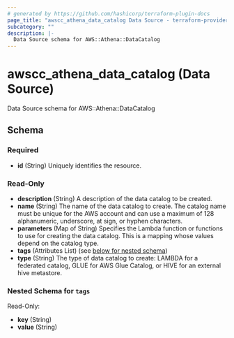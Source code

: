 ```yaml
---
# generated by https://github.com/hashicorp/terraform-plugin-docs
page_title: "awscc_athena_data_catalog Data Source - terraform-provider-awscc"
subcategory: ""
description: |-
  Data Source schema for AWS::Athena::DataCatalog
---
```


# awscc_athena_data_catalog (Data Source)

Data Source schema for AWS::Athena::DataCatalog



<!-- schema generated by tfplugindocs -->
## Schema

### Required

- **id** (String) Uniquely identifies the resource.

### Read-Only

- **description** (String) A description of the data catalog to be created.
- **name** (String) The name of the data catalog to create. The catalog name must be unique for the AWS account and can use a maximum of 128 alphanumeric, underscore, at sign, or hyphen characters.
- **parameters** (Map of String) Specifies the Lambda function or functions to use for creating the data catalog. This is a mapping whose values depend on the catalog type.
- **tags** (Attributes List) (see [below for nested schema](#nestedatt--tags))
- **type** (String) The type of data catalog to create: LAMBDA for a federated catalog, GLUE for AWS Glue Catalog, or HIVE for an external hive metastore.

<a id="nestedatt--tags"></a>
### Nested Schema for `tags`

Read-Only:

- **key** (String)
- **value** (String)


